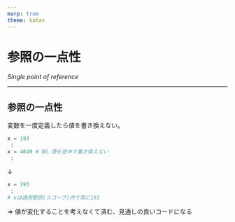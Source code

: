 ```yaml
---
marp: true
theme: katas
---
```

<!-- 
size: 16:9
paginate: true
-->
<!-- header: 勉強会#-->
<script type="module">
  import mermaid from 'https://cdn.jsdelivr.net/npm/mermaid@10/dist/mermaid.esm.min.mjs';
  mermaid.initialize({ startOnLoad: true });
</script>

# 参照の一点性

_Single point of reference_

---

## 参照の一点性

変数を一度定義したら値を書き換えない。

```py
x = 193
 :
x = 4649 # NG.値を途中で書き換えない
 :
```
↓
```py
x = 193
 :
# xは通用範囲(スコープ)内で常に193
```

⇒ 値が変化することを考えなくて済む、見通しの良いコードになる